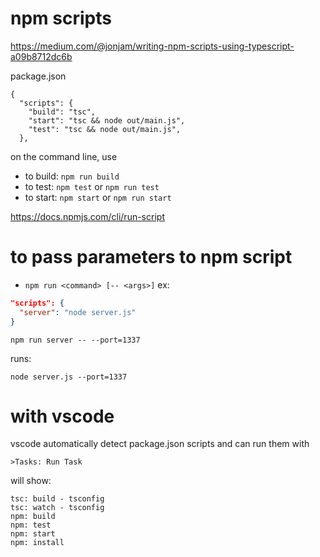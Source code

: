 # npm scripts

https://medium.com/@jonjam/writing-npm-scripts-using-typescript-a09b8712dc6b

package.json
```
{
  "scripts": {
    "build": "tsc",
    "start": "tsc && node out/main.js",
    "test": "tsc && node out/main.js",
  },
```

on the command line, use
- to build: `npm run build`
- to test: `npm test` or `npm run test`
- to start: `npm start` or `npm run start`


https://docs.npmjs.com/cli/run-script


# to pass parameters to npm script

- `npm run <command> [-- <args>]`
ex:

```json
"scripts": {
  "server": "node server.js"
}
```

`npm run server -- --port=1337`

runs:

`node server.js --port=1337`

# with vscode

vscode automatically detect package.json scripts and can run them with

    >Tasks: Run Task

will show:

    tsc: build - tsconfig
    tsc: watch - tsconfig
    npm: build
    npm: test
    npm: start
    npm: install

